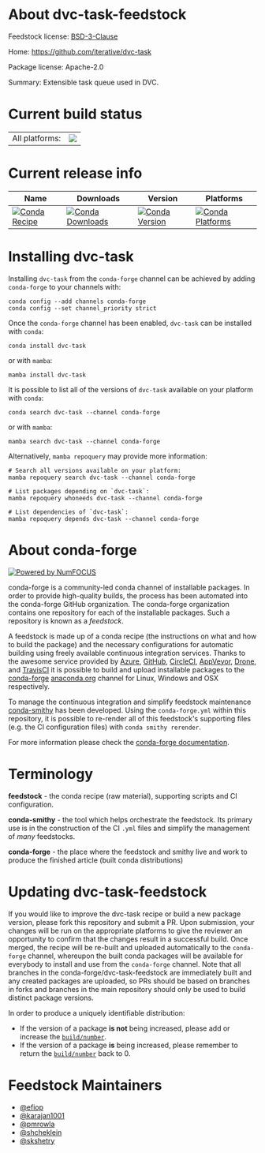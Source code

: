 About dvc-task-feedstock
========================

Feedstock license: [BSD-3-Clause](https://github.com/conda-forge/dvc-task-feedstock/blob/main/LICENSE.txt)

Home: https://github.com/iterative/dvc-task

Package license: Apache-2.0

Summary: Extensible task queue used in DVC.

Current build status
====================


<table><tr><td>All platforms:</td>
    <td>
      <a href="https://dev.azure.com/conda-forge/feedstock-builds/_build/latest?definitionId=16683&branchName=main">
        <img src="https://dev.azure.com/conda-forge/feedstock-builds/_apis/build/status/dvc-task-feedstock?branchName=main">
      </a>
    </td>
  </tr>
</table>

Current release info
====================

| Name | Downloads | Version | Platforms |
| --- | --- | --- | --- |
| [![Conda Recipe](https://img.shields.io/badge/recipe-dvc--task-green.svg)](https://anaconda.org/conda-forge/dvc-task) | [![Conda Downloads](https://img.shields.io/conda/dn/conda-forge/dvc-task.svg)](https://anaconda.org/conda-forge/dvc-task) | [![Conda Version](https://img.shields.io/conda/vn/conda-forge/dvc-task.svg)](https://anaconda.org/conda-forge/dvc-task) | [![Conda Platforms](https://img.shields.io/conda/pn/conda-forge/dvc-task.svg)](https://anaconda.org/conda-forge/dvc-task) |

Installing dvc-task
===================

Installing `dvc-task` from the `conda-forge` channel can be achieved by adding `conda-forge` to your channels with:

```
conda config --add channels conda-forge
conda config --set channel_priority strict
```

Once the `conda-forge` channel has been enabled, `dvc-task` can be installed with `conda`:

```
conda install dvc-task
```

or with `mamba`:

```
mamba install dvc-task
```

It is possible to list all of the versions of `dvc-task` available on your platform with `conda`:

```
conda search dvc-task --channel conda-forge
```

or with `mamba`:

```
mamba search dvc-task --channel conda-forge
```

Alternatively, `mamba repoquery` may provide more information:

```
# Search all versions available on your platform:
mamba repoquery search dvc-task --channel conda-forge

# List packages depending on `dvc-task`:
mamba repoquery whoneeds dvc-task --channel conda-forge

# List dependencies of `dvc-task`:
mamba repoquery depends dvc-task --channel conda-forge
```


About conda-forge
=================

[![Powered by
NumFOCUS](https://img.shields.io/badge/powered%20by-NumFOCUS-orange.svg?style=flat&colorA=E1523D&colorB=007D8A)](https://numfocus.org)

conda-forge is a community-led conda channel of installable packages.
In order to provide high-quality builds, the process has been automated into the
conda-forge GitHub organization. The conda-forge organization contains one repository
for each of the installable packages. Such a repository is known as a *feedstock*.

A feedstock is made up of a conda recipe (the instructions on what and how to build
the package) and the necessary configurations for automatic building using freely
available continuous integration services. Thanks to the awesome service provided by
[Azure](https://azure.microsoft.com/en-us/services/devops/), [GitHub](https://github.com/),
[CircleCI](https://circleci.com/), [AppVeyor](https://www.appveyor.com/),
[Drone](https://cloud.drone.io/welcome), and [TravisCI](https://travis-ci.com/)
it is possible to build and upload installable packages to the
[conda-forge](https://anaconda.org/conda-forge) [anaconda.org](https://anaconda.org/)
channel for Linux, Windows and OSX respectively.

To manage the continuous integration and simplify feedstock maintenance
[conda-smithy](https://github.com/conda-forge/conda-smithy) has been developed.
Using the ``conda-forge.yml`` within this repository, it is possible to re-render all of
this feedstock's supporting files (e.g. the CI configuration files) with ``conda smithy rerender``.

For more information please check the [conda-forge documentation](https://conda-forge.org/docs/).

Terminology
===========

**feedstock** - the conda recipe (raw material), supporting scripts and CI configuration.

**conda-smithy** - the tool which helps orchestrate the feedstock.
                   Its primary use is in the construction of the CI ``.yml`` files
                   and simplify the management of *many* feedstocks.

**conda-forge** - the place where the feedstock and smithy live and work to
                  produce the finished article (built conda distributions)


Updating dvc-task-feedstock
===========================

If you would like to improve the dvc-task recipe or build a new
package version, please fork this repository and submit a PR. Upon submission,
your changes will be run on the appropriate platforms to give the reviewer an
opportunity to confirm that the changes result in a successful build. Once
merged, the recipe will be re-built and uploaded automatically to the
`conda-forge` channel, whereupon the built conda packages will be available for
everybody to install and use from the `conda-forge` channel.
Note that all branches in the conda-forge/dvc-task-feedstock are
immediately built and any created packages are uploaded, so PRs should be based
on branches in forks and branches in the main repository should only be used to
build distinct package versions.

In order to produce a uniquely identifiable distribution:
 * If the version of a package **is not** being increased, please add or increase
   the [``build/number``](https://docs.conda.io/projects/conda-build/en/latest/resources/define-metadata.html#build-number-and-string).
 * If the version of a package **is** being increased, please remember to return
   the [``build/number``](https://docs.conda.io/projects/conda-build/en/latest/resources/define-metadata.html#build-number-and-string)
   back to 0.

Feedstock Maintainers
=====================

* [@efiop](https://github.com/efiop/)
* [@karajan1001](https://github.com/karajan1001/)
* [@pmrowla](https://github.com/pmrowla/)
* [@shcheklein](https://github.com/shcheklein/)
* [@skshetry](https://github.com/skshetry/)

